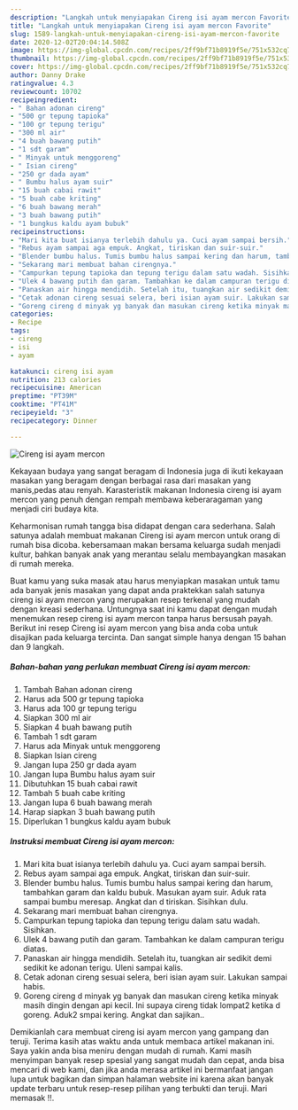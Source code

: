 ```yaml
---
description: "Langkah untuk menyiapakan Cireng isi ayam mercon Favorite"
title: "Langkah untuk menyiapakan Cireng isi ayam mercon Favorite"
slug: 1589-langkah-untuk-menyiapakan-cireng-isi-ayam-mercon-favorite
date: 2020-12-02T20:04:14.508Z
image: https://img-global.cpcdn.com/recipes/2ff9bf71b8919f5e/751x532cq70/cireng-isi-ayam-mercon-foto-resep-utama.jpg
thumbnail: https://img-global.cpcdn.com/recipes/2ff9bf71b8919f5e/751x532cq70/cireng-isi-ayam-mercon-foto-resep-utama.jpg
cover: https://img-global.cpcdn.com/recipes/2ff9bf71b8919f5e/751x532cq70/cireng-isi-ayam-mercon-foto-resep-utama.jpg
author: Danny Drake
ratingvalue: 4.3
reviewcount: 10702
recipeingredient:
- " Bahan adonan cireng"
- "500 gr tepung tapioka"
- "100 gr tepung terigu"
- "300 ml air"
- "4 buah bawang putih"
- "1 sdt garam"
- " Minyak untuk menggoreng"
- " Isian cireng"
- "250 gr dada ayam"
- " Bumbu halus ayam suir"
- "15 buah cabai rawit"
- "5 buah cabe kriting"
- "6 buah bawang merah"
- "3 buah bawang putih"
- "1 bungkus kaldu ayam bubuk"
recipeinstructions:
- "Mari kita buat isianya terlebih dahulu ya. Cuci ayam sampai bersih."
- "Rebus ayam sampai aga empuk. Angkat, tiriskan dan suir-suir."
- "Blender bumbu halus. Tumis bumbu halus sampai kering dan harum, tambahkan garam dan kaldu bubuk. Masukan ayam suir. Aduk rata sampai bumbu meresap. Angkat dan d tiriskan. Sisihkan dulu."
- "Sekarang mari membuat bahan cirengnya."
- "Campurkan tepung tapioka dan tepung terigu dalam satu wadah. Sisihkan."
- "Ulek 4 bawang putih dan garam. Tambahkan ke dalam campuran terigu diatas."
- "Panaskan air hingga mendidih. Setelah itu, tuangkan air sedikit demi sedikit ke adonan terigu. Uleni sampai kalis."
- "Cetak adonan cireng sesuai selera, beri isian ayam suir. Lakukan sampai habis."
- "Goreng cireng d minyak yg banyak dan masukan cireng ketika minyak masih dingin dengan api kecil. Ini supaya cireng tidak lompat2 ketika d goreng. Aduk2 smpai kering. Angkat dan sajikan.."
categories:
- Recipe
tags:
- cireng
- isi
- ayam

katakunci: cireng isi ayam 
nutrition: 213 calories
recipecuisine: American
preptime: "PT39M"
cooktime: "PT41M"
recipeyield: "3"
recipecategory: Dinner

---
```



![Cireng isi ayam mercon](https://img-global.cpcdn.com/recipes/2ff9bf71b8919f5e/751x532cq70/cireng-isi-ayam-mercon-foto-resep-utama.jpg)

Kekayaan budaya yang sangat beragam di Indonesia juga di ikuti kekayaan masakan yang beragam dengan berbagai rasa dari masakan yang manis,pedas atau renyah. Karasteristik makanan Indonesia cireng isi ayam mercon yang penuh dengan rempah membawa keberaragaman yang menjadi ciri budaya kita.


Keharmonisan rumah tangga bisa didapat dengan cara sederhana. Salah satunya adalah membuat makanan Cireng isi ayam mercon untuk orang di rumah bisa dicoba. kebersamaan makan bersama keluarga sudah menjadi kultur, bahkan banyak anak yang merantau selalu membayangkan masakan di rumah mereka.



Buat kamu yang suka masak atau harus menyiapkan masakan untuk tamu ada banyak jenis masakan yang dapat anda praktekkan salah satunya cireng isi ayam mercon yang merupakan resep terkenal yang mudah dengan kreasi sederhana. Untungnya saat ini kamu dapat dengan mudah menemukan resep cireng isi ayam mercon tanpa harus bersusah payah.
Berikut ini resep Cireng isi ayam mercon yang bisa anda coba untuk disajikan pada keluarga tercinta. Dan sangat simple hanya dengan 15 bahan dan 9 langkah.


<!--inarticleads1-->

##### Bahan-bahan yang perlukan membuat Cireng isi ayam mercon:

1. Tambah  Bahan adonan cireng
1. Harus ada 500 gr tepung tapioka
1. Harus ada 100 gr tepung terigu
1. Siapkan 300 ml air
1. Siapkan 4 buah bawang putih
1. Tambah 1 sdt garam
1. Harus ada  Minyak untuk menggoreng
1. Siapkan  Isian cireng
1. Jangan lupa 250 gr dada ayam
1. Jangan lupa  Bumbu halus ayam suir
1. Dibutuhkan 15 buah cabai rawit
1. Tambah 5 buah cabe kriting
1. Jangan lupa 6 buah bawang merah
1. Harap siapkan 3 buah bawang putih
1. Diperlukan 1 bungkus kaldu ayam bubuk




<!--inarticleads2-->

##### Instruksi membuat  Cireng isi ayam mercon:

1. Mari kita buat isianya terlebih dahulu ya. Cuci ayam sampai bersih.
1. Rebus ayam sampai aga empuk. Angkat, tiriskan dan suir-suir.
1. Blender bumbu halus. Tumis bumbu halus sampai kering dan harum, tambahkan garam dan kaldu bubuk. Masukan ayam suir. Aduk rata sampai bumbu meresap. Angkat dan d tiriskan. Sisihkan dulu.
1. Sekarang mari membuat bahan cirengnya.
1. Campurkan tepung tapioka dan tepung terigu dalam satu wadah. Sisihkan.
1. Ulek 4 bawang putih dan garam. Tambahkan ke dalam campuran terigu diatas.
1. Panaskan air hingga mendidih. Setelah itu, tuangkan air sedikit demi sedikit ke adonan terigu. Uleni sampai kalis.
1. Cetak adonan cireng sesuai selera, beri isian ayam suir. Lakukan sampai habis.
1. Goreng cireng d minyak yg banyak dan masukan cireng ketika minyak masih dingin dengan api kecil. Ini supaya cireng tidak lompat2 ketika d goreng. Aduk2 smpai kering. Angkat dan sajikan..




Demikianlah cara membuat cireng isi ayam mercon yang gampang dan teruji. Terima kasih atas waktu anda untuk membaca artikel makanan ini. Saya yakin anda bisa meniru dengan mudah di rumah. Kami masih menyimpan banyak resep spesial yang sangat mudah dan cepat, anda bisa mencari di web kami, dan jika anda merasa artikel ini bermanfaat jangan lupa untuk bagikan dan simpan halaman website ini karena akan banyak update terbaru untuk resep-resep pilihan yang terbukti dan teruji. Mari memasak !!. 
